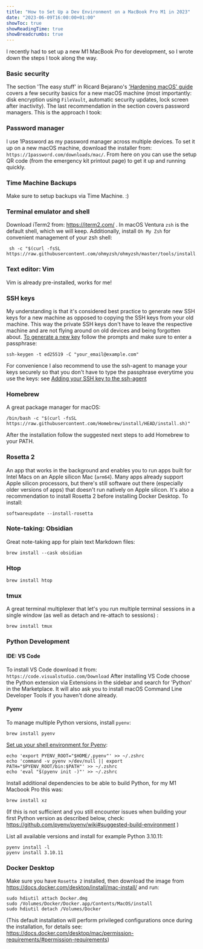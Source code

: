 ```yaml
---
title: "How to Set Up a Dev Environment on a MacBook Pro M1 in 2023"
date: "2023-06-09T16:00:00+01:00"
showToc: true
showReadingTime: true
showBreadcrumbs: true
---
```


I recently had to set up a new M1 MacBook Pro for development, so I wrote down the steps I took along the way.

### Basic security
The section 'The easy stuff' in Ricard Bejarano's ['Hardening macOS' guide](https://www.bejarano.io/hardening-macos/) covers a few security basics for a new macOS machine (most importantly: disk encryption using `FileVault`, automatic security updates, lock screen after inactivity). The last recommendation in the section covers password managers. This is the approach I took:

### Password manager
I use 1Password as my password manager across multiple devices. To set it up on a new macOS machine, download the installer from: `https://1password.com/downloads/mac/`. From here on you can use the setup QR code (from the emergency kit printout page) to get it up and running quickly.

### Time Machine Backups
Make sure to setup backups via Time Machine. :)

### Terminal emulator and shell
Download iTerm2 from: https://iterm2.com/ .
In macOS Ventura `zsh` is the default shell, which we will keep.
Additionally, install `Oh My Zsh` for convenient management of your zsh shell:
```
 sh -c "$(curl -fsSL https://raw.githubusercontent.com/ohmyzsh/ohmyzsh/master/tools/install.sh)"
```


### Text editor: Vim
Vim is already pre-installed, works for me!

### SSH keys
My understanding is that it's considered best practice to generate new SSH keys for a new machine as opposed to copying the  SSH keys from your old machine. This way the private SSH keys don't have to leave the respective machine and are not flying around on old devices and being forgotten about. [To generate a new key](https://docs.github.com/en/authentication/connecting-to-github-with-ssh/generating-a-new-ssh-key-and-adding-it-to-the-ssh-agent#generating-a-new-ssh-key) follow the prompts and make sure to enter a passphrase:
```shell
ssh-keygen -t ed25519 -C "your_email@example.com"
```
For convenience I also recommend to use the ssh-agent to manage your keys securely so that you don't have to type the passphrase everytime you use the keys: see [Adding your SSH key to the ssh-agent](https://docs.github.com/en/authentication/connecting-to-github-with-ssh/generating-a-new-ssh-key-and-adding-it-to-the-ssh-agent#adding-your-ssh-key-to-the-ssh-agent)


### Homebrew
A great package manager for macOS:
 ```
/bin/bash -c "$(curl -fsSL https://raw.githubusercontent.com/Homebrew/install/HEAD/install.sh)"
 ```
 After the installation follow the suggested next steps to add Homebrew to your PATH.
 
### Rosetta 2
 An app that works in the background and enables you to run apps built for Intel Macs  on an Apple silicon Mac (`arm64`). Many apps already support Apple silicon processors, but there's still software out there (especially older versions of apps) that doesn't run natively on Apple silicon. It's also a recommendation to install Rosetta 2 before installing Docker Desktop.
 To install:
 ```
 softwareupdate --install-rosetta
  ```
 
### Note-taking: Obsidian
Great note-taking app for plain text Markdown files:
 ```
brew install --cask obsidian
 ```
 
### Htop
```
brew install htop
```
 
### tmux
 A great terminal multiplexer that let's you run multiple terminal sessions in a single window (as well as detach and re-attach to sessions) :
```
brew install tmux
```
 
### Python Development
#### IDE: VS Code
To install VS Code download it from: `https://code.visualstudio.com/Download` 
After installing VS Code choose the Python extension via Extensions in the sidebar and search for 'Python' in the Marketplace. It will also ask you to install macOS Command Line Developer Tools if you haven't done already.

#### Pyenv
To manage multiple Python versions, install `pyenv`:
```
brew install pyenv
```
[Set up your shell environment for Pyenv](https://github.com/pyenv/pyenv#set-up-your-shell-environment-for-pyenv):
```
echo 'export PYENV_ROOT="$HOME/.pyenv"' >> ~/.zshrc
echo 'command -v pyenv >/dev/null || export PATH="$PYENV_ROOT/bin:$PATH"' >> ~/.zshrc
echo 'eval "$(pyenv init -)"' >> ~/.zshrc
```

Install additional dependencies to be able to build Python, for my M1 Macbook Pro this was:
```
brew install xz
```
(If this is not sufficient and you still encounter issues when building your first Python version as described below, check: https://github.com/pyenv/pyenv/wiki#suggested-build-environment )

List all available versions and install for example Python 3.10.11:
```
pyenv install -l
pyenv install 3.10.11
```
 
### Docker Desktop
Make sure you have `Rosetta 2` installed, then download the image from https://docs.docker.com/desktop/install/mac-install/ and run:
```
sudo hdiutil attach Docker.dmg
sudo /Volumes/Docker/Docker.app/Contents/MacOS/install
sudo hdiutil detach /Volumes/Docker
```
(This default installation will perform privileged configurations once during the installation, for details see: https://docs.docker.com/desktop/mac/permission-requirements/#permission-requirements)
